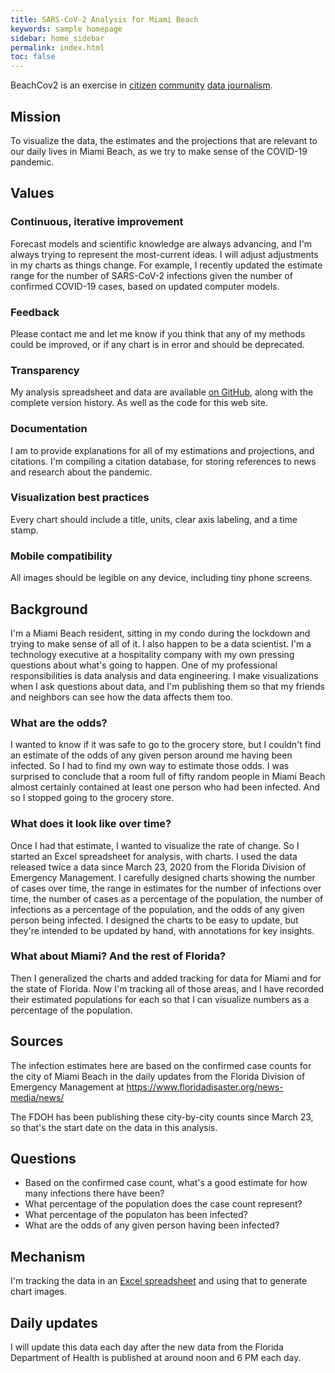 ```yaml
---
title: SARS-CoV-2 Analysis for Miami Beach
keywords: sample homepage
sidebar: home_sidebar
permalink: index.html
toc: false
---
```


BeachCov2 is an exercise in [citizen](https://en.wikipedia.org/wiki/Citizen_journalism) [community](https://en.wikipedia.org/wiki/Community_journalism) [data journalism](https://en.wikipedia.org/wiki/Data_journalism).

## Mission

To visualize the data, the estimates and the projections that are relevant to our daily lives in Miami Beach, as we try to make sense of the COVID-19 pandemic.

## Values

### Continuous, iterative improvement

Forecast models and scientific knowledge are always advancing, and I'm always trying to represent the most-current ideas.  I will adjust adjustments in my charts as things change.  For example, I recently updated the estimate range for the number of SARS-CoV-2 infections given the number of confirmed COVID-19 cases, based on updated computer models.

### Feedback

Please contact me and let me know if you think that any of my methods could be improved, or if any chart is in error and should be deprecated.

### Transparency

My analysis spreadsheet and data are available [on GitHub](https://github.com/endymion/BeachCov2), along with the complete version history. As well as the code for this web site.

### Documentation

I am to provide explanations for all of my estimations and projections, and citations.  I'm compiling a citation database, for storing references to news and research about the pandemic.

### Visualization best practices

Every chart should include a title, units, clear axis labeling, and a time stamp.

### Mobile compatibility

All images should be legible on any device, including tiny phone screens.

## Background

I'm a Miami Beach resident, sitting in my condo during the lockdown and trying to make sense of all of it.  I also happen to be a data scientist.  I'm a technology executive at a hospitality company with my own pressing questions about what's going to happen.  One of my professional responsibilities is data analysis and data engineering.  I make visualizations when I ask questions about data, and I'm publishing them so that my friends and neighbors can see how the data affects them too.

### What are the odds?

 I wanted to know if it was safe to go to the grocery store, but I couldn't find an estimate of the odds of any given person around me having been infected.  So I had to find my own way to estimate those odds.  I was surprised to conclude that a room full of fifty random people in Miami Beach almost certainly contained at least one person who had been infected.  And so I stopped going to the grocery store.

### What does it look like over time?

Once I had that estimate, I wanted to visualize the rate of change.  So I started an Excel spreadsheet for analysis, with charts.  I used the data released twice a data since March 23, 2020 from the Florida Division of Emergency Management.  I carefully designed charts showing the number of cases over time, the range in estimates for the number of infections over time, the number of cases as a percentage of the population, the number of infections as a percentage of the population, and the odds of any given person being infected.  I designed the charts to be easy to update, but they're intended to be updated by hand, with annotations for key insights.

### What about Miami?  And the rest of Florida?

Then I generalized the charts and added tracking for data for Miami and for the state of Florida.  Now I'm tracking all of those areas, and I have recorded their estimated populations for each so that I can visualize numbers as a percentage of the population.

## Sources

The infection estimates here are based on the confirmed case counts for the city of Miami Beach in the daily updates from the Florida Division of Emergency Management at https://www.floridadisaster.org/news-media/news/

The FDOH has been publishing these city-by-city counts since March 23, so that's the start date on the data in this analysis.

## Questions

* Based on the confirmed case count, what's a good estimate for how many infections there have been?
* What percentage of the population does the case count represent?
* What percentage of the populaton has been infected?
* What are the odds of any given person having been infected?

## Mechanism

I'm tracking the data in an [Excel spreadsheet](https://github.com/endymion/SARS-CoV-2_Analysis/blob/master/SARS-CoV-2%20Infection%20Odds%20-%20Miami%20Beach.xlsx) and using that to generate chart images.

## Daily updates

I will update this data each day after the new data from the Florida Department of Health is published at around noon and 6 PM each day.
